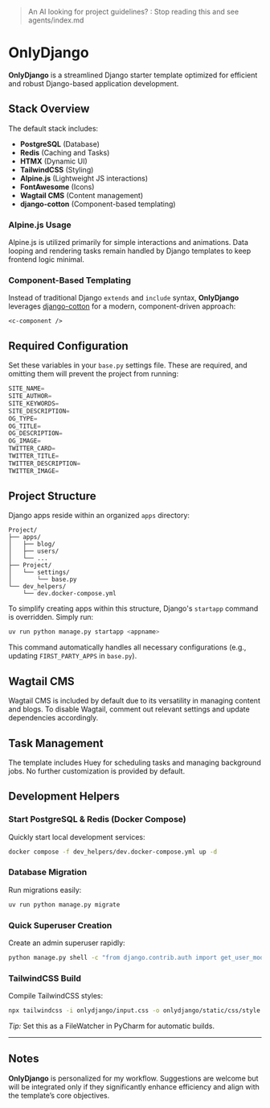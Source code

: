 > An AI looking for project guidelines? : Stop reading this and see agents/index.md

# OnlyDjango

**OnlyDjango** is a streamlined Django starter template optimized for efficient and robust Django-based application development.

## Stack Overview

The default stack includes:

* **PostgreSQL** (Database)
* **Redis** (Caching and Tasks)
* **HTMX** (Dynamic UI)
* **TailwindCSS** (Styling)
* **Alpine.js** (Lightweight JS interactions)
* **FontAwesome** (Icons)
* **Wagtail CMS** (Content management)
* **django-cotton** (Component-based templating)

### Alpine.js Usage

Alpine.js is utilized primarily for simple interactions and animations. Data looping and rendering tasks remain handled by Django templates to keep frontend logic minimal.

### Component-Based Templating

Instead of traditional Django `extends` and `include` syntax, **OnlyDjango** leverages [django-cotton](https://django-cotton.com/) for a modern, component-driven approach:

```django
<c-component />
```

## Required Configuration

Set these variables in your `base.py` settings file. These are required, and omitting them will prevent the project from running:

```python
SITE_NAME=
SITE_AUTHOR=
SITE_KEYWORDS=
SITE_DESCRIPTION=
OG_TYPE=
OG_TITLE=
OG_DESCRIPTION=
OG_IMAGE=
TWITTER_CARD=
TWITTER_TITLE=
TWITTER_DESCRIPTION=
TWITTER_IMAGE=
```

## Project Structure

Django apps reside within an organized `apps` directory:

```
Project/
├── apps/
│   ├── blog/
│   ├── users/
│   └── ...
├── Project/
│   └── settings/
│       └── base.py
└── dev_helpers/
    └── dev.docker-compose.yml
```

To simplify creating apps within this structure, Django's `startapp` command is overridden. Simply run:

```bash
uv run python manage.py startapp <appname>
```

This command automatically handles all necessary configurations (e.g., updating `FIRST_PARTY_APPS` in `base.py`).

## Wagtail CMS

Wagtail CMS is included by default due to its versatility in managing content and blogs. To disable Wagtail, comment out relevant settings and update dependencies accordingly.

## Task Management

The template includes Huey for scheduling tasks and managing background jobs. No further customization is provided by default.

## Development Helpers

### Start PostgreSQL & Redis (Docker Compose)

Quickly start local development services:

```bash
docker compose -f dev_helpers/dev.docker-compose.yml up -d
```

### Database Migration

Run migrations easily:

```bash
uv run python manage.py migrate
```

### Quick Superuser Creation

Create an admin superuser rapidly:

```bash
python manage.py shell -c "from django.contrib.auth import get_user_model; User = get_user_model(); User.objects.create_superuser('admin', 'admin@example.com', '123')"
```

### TailwindCSS Build

Compile TailwindCSS styles:

```bash
npx tailwindcss -i onlydjango/input.css -o onlydjango/static/css/style.css
```

*Tip:* Set this as a FileWatcher in PyCharm for automatic builds.

---

## Notes

**OnlyDjango** is personalized for my workflow. Suggestions are welcome but will be integrated only if they significantly enhance efficiency and align with the template’s core objectives.
